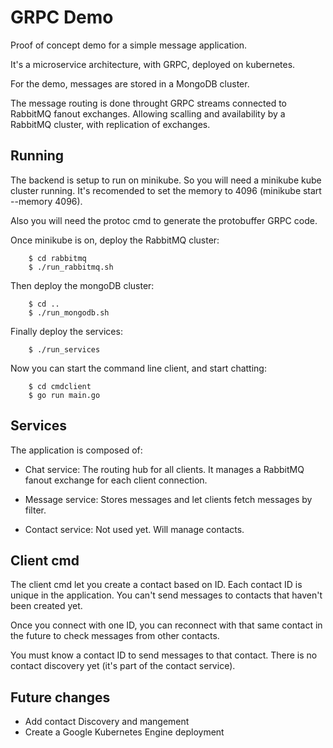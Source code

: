 # GRPC Demo

Proof of concept demo for a simple message application.

It's a microservice architecture, with GRPC, deployed on kubernetes.

For the demo, messages are stored in a MongoDB cluster.

The message routing is done throught GRPC streams connected to RabbitMQ fanout exchanges. Allowing
scalling and availability by a RabbitMQ cluster, with replication of exchanges.


## Running

The backend is setup to run on minikube. So you will need a minikube kube cluster
running. It's recomended to set the memory to 4096 (minikube start --memory 4096).

Also you will need the protoc cmd to generate the protobuffer GRPC code.

Once minikube is on, deploy the RabbitMQ cluster:

```
    $ cd rabbitmq
    $ ./run_rabbitmq.sh
```

Then deploy the mongoDB cluster:

```
    $ cd ..
    $ ./run_mongodb.sh
```

Finally deploy the services:

```
    $ ./run_services
```

Now you can start the command line client, and start chatting:

```
    $ cd cmdclient
    $ go run main.go
```


## Services

The application is composed of:

- Chat service: The routing hub for all clients. It manages a RabbitMQ fanout exchange
for each client connection.

- Message service: Stores messages and let clients fetch messages by filter.

- Contact service: Not used yet. Will manage contacts.

## Client cmd

The client cmd let you create a contact based on ID. Each contact ID
is unique in the application. You can't send messages to contacts that haven't
been created yet.

Once you connect with one ID, you can reconnect with that same contact in
the future to check messages from other contacts.

You must know a contact ID to send messages to that contact. There is no
contact discovery yet (it's part of the contact service).

## Future changes

- Add contact Discovery and mangement
- Create a Google Kubernetes Engine deployment

